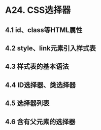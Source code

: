 # A24. CSS选择器

## 4.1 id、class等HTML属性

## 4.2 style、link元素引入样式表

## 4.3 样式表的基本语法

## 4.4 ID选择器、类选择器

## 4.5 选择器列表

## 4.6 含有父元素的选择器
